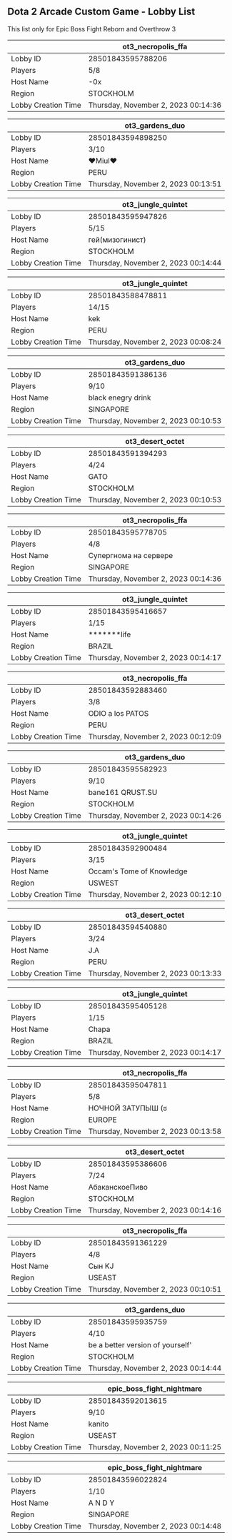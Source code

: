 ## Dota 2 Arcade Custom Game - Lobby List

This list only for Epic Boss Fight Reborn and Overthrow 3

|  | ot3_necropolis_ffa |
| ------ | ------ |
| Lobby ID | 28501843595788206 |
| Players | 5/8 |
| Host Name | -0x |
| Region | STOCKHOLM |
| Lobby Creation Time | Thursday, November 2, 2023 00:14:36 |


|  | ot3_gardens_duo |
| ------ | ------ |
| Lobby ID | 28501843594898250 |
| Players | 3/10 |
| Host Name | ♥Miul♥ |
| Region | PERU |
| Lobby Creation Time | Thursday, November 2, 2023 00:13:51 |


|  | ot3_jungle_quintet |
| ------ | ------ |
| Lobby ID | 28501843595947826 |
| Players | 5/15 |
| Host Name | гей(мизогинист) |
| Region | STOCKHOLM |
| Lobby Creation Time | Thursday, November 2, 2023 00:14:44 |


|  | ot3_jungle_quintet |
| ------ | ------ |
| Lobby ID | 28501843588478811 |
| Players | 14/15 |
| Host Name | kek |
| Region | PERU |
| Lobby Creation Time | Thursday, November 2, 2023 00:08:24 |


|  | ot3_gardens_duo |
| ------ | ------ |
| Lobby ID | 28501843591386136 |
| Players | 9/10 |
| Host Name | black enegry drink |
| Region | SINGAPORE |
| Lobby Creation Time | Thursday, November 2, 2023 00:10:53 |


|  | ot3_desert_octet |
| ------ | ------ |
| Lobby ID | 28501843591394293 |
| Players | 4/24 |
| Host Name | GATO |
| Region | STOCKHOLM |
| Lobby Creation Time | Thursday, November 2, 2023 00:10:53 |


|  | ot3_necropolis_ffa |
| ------ | ------ |
| Lobby ID | 28501843595778705 |
| Players | 4/8 |
| Host Name | Сyпepгнома нa сepвepe |
| Region | SINGAPORE |
| Lobby Creation Time | Thursday, November 2, 2023 00:14:36 |


|  | ot3_jungle_quintet |
| ------ | ------ |
| Lobby ID | 28501843595416657 |
| Players | 1/15 |
| Host Name | *******life |
| Region | BRAZIL |
| Lobby Creation Time | Thursday, November 2, 2023 00:14:17 |


|  | ot3_necropolis_ffa |
| ------ | ------ |
| Lobby ID | 28501843592883460 |
| Players | 3/8 |
| Host Name | ODIO a los PATOS |
| Region | PERU |
| Lobby Creation Time | Thursday, November 2, 2023 00:12:09 |


|  | ot3_gardens_duo |
| ------ | ------ |
| Lobby ID | 28501843595582923 |
| Players | 9/10 |
| Host Name | bane161 QRUST.SU |
| Region | STOCKHOLM |
| Lobby Creation Time | Thursday, November 2, 2023 00:14:26 |


|  | ot3_jungle_quintet |
| ------ | ------ |
| Lobby ID | 28501843592900484 |
| Players | 3/15 |
| Host Name | Occam's Tome of Knowledge |
| Region | USWEST |
| Lobby Creation Time | Thursday, November 2, 2023 00:12:10 |


|  | ot3_desert_octet |
| ------ | ------ |
| Lobby ID | 28501843594540880 |
| Players | 3/24 |
| Host Name | J.A |
| Region | PERU |
| Lobby Creation Time | Thursday, November 2, 2023 00:13:33 |


|  | ot3_jungle_quintet |
| ------ | ------ |
| Lobby ID | 28501843595405128 |
| Players | 1/15 |
| Host Name | Chapa |
| Region | BRAZIL |
| Lobby Creation Time | Thursday, November 2, 2023 00:14:17 |


|  | ot3_necropolis_ffa |
| ------ | ------ |
| Lobby ID | 28501843595047811 |
| Players | 5/8 |
| Host Name | НОЧНОЙ ЗАТУПЫШ (ಠ |
| Region | EUROPE |
| Lobby Creation Time | Thursday, November 2, 2023 00:13:58 |


|  | ot3_desert_octet |
| ------ | ------ |
| Lobby ID | 28501843595386606 |
| Players | 7/24 |
| Host Name | АбаканскоеПиво |
| Region | STOCKHOLM |
| Lobby Creation Time | Thursday, November 2, 2023 00:14:16 |


|  | ot3_necropolis_ffa |
| ------ | ------ |
| Lobby ID | 28501843591361229 |
| Players | 4/8 |
| Host Name | Сын KJ |
| Region | USEAST |
| Lobby Creation Time | Thursday, November 2, 2023 00:10:51 |


|  | ot3_gardens_duo |
| ------ | ------ |
| Lobby ID | 28501843595935759 |
| Players | 4/10 |
| Host Name | be a better version of yourself' |
| Region | STOCKHOLM |
| Lobby Creation Time | Thursday, November 2, 2023 00:14:44 |


|  | epic_boss_fight_nightmare |
| ------ | ------ |
| Lobby ID | 28501843592013615 |
| Players | 9/10 |
| Host Name | kanito |
| Region | USEAST |
| Lobby Creation Time | Thursday, November 2, 2023 00:11:25 |


|  | epic_boss_fight_nightmare |
| ------ | ------ |
| Lobby ID | 28501843596022824 |
| Players | 1/10 |
| Host Name | A N D Y |
| Region | SINGAPORE |
| Lobby Creation Time | Thursday, November 2, 2023 00:14:48 |


